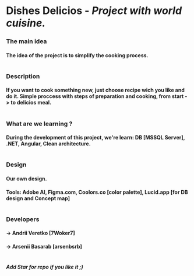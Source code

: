 # **Dishes Delicios** - *Project with world cuisine.*

### **The main idea**
#### The idea of the project is to simplify the cooking process.
#
### **Description**
#### If you want to cook something new, just choose recipe wich you like and do it. Simple proccess with steps of preparation and cooking, from start -> to delicios meal.
#
### **What are we learning ?**
#### During the development of this project, we're learn: DB [MSSQL Server], .NET, Angular, Clean architecture.
#
### **Design**
#### Our own design. 
#### Tools: Adobe AI, Figma.com, Coolors.co [color palette], Lucid.app [for DB design and Concept map] 
#
### **Developers**
#### -> Andrii Veretko [7Woker7]
#### -> Arsenii Basarab [arsenbsrb]
#
#### *Add Star for repo if you like it ;)*
